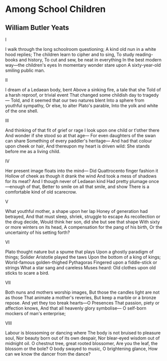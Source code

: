 # Among School Children
## William Butler Yeats
I

I walk through the long schoolroom questioning;
A kind old nun in a white hood replies;
The children learn to cipher and to sing,
To study reading-books and history,
To cut and sew, be neat in everything
In the best modern way—the children's eyes
In momentary wonder stare upon
A sixty-year-old smiling public man.


II

I dream of a Ledaean body, bent
Above a sinking fire, a tale that she
Told of a harsh reproof, or trivial event
That changed some childish day to tragedy—
Told, and it seemed that our two natures blent
Into a sphere from youthful sympathy,
Or else, to alter Plato's parable,
Into the yolk and white of the one shell.


III

And thinking of that fit of grief or rage
I look upon one child or t'other there
And wonder if she stood so at that age—
For even daughters of the swan can share
Something of every paddler's heritage—
And had that colour upon cheek or hair,
And thereupon my heart is driven wild:
She stands before me as a living child.


IV

Her present image floats into the mind—
Did Quattrocento finger fashion it
Hollow of cheek as though it drank the wind
And took a mess of shadows for its meat?
And I though never of Ledaean kind
Had pretty plumage once—enough of that,
Better to smile on all that smile, and show
There is a comfortable kind of old scarecrow.


V

What youthful mother, a shape upon her lap
Honey of generation had betrayed,
And that must sleep, shriek, struggle to escape
As recollection or the drug decide,
Would think her son, did she but see that shape
With sixty or more winters on its head,
A compensation for the pang of his birth,
Or the uncertainty of his setting forth?


VI

Plato thought nature but a spume that plays
Upon a ghostly paradigm of things;
Solider Aristotle played the taws
Upon the bottom of a king of kings;
World-famous golden-thighed Pythagoras
Fingered upon a fiddle-stick or strings
What a star sang and careless Muses heard:
Old clothes upon old sticks to scare a bird.


VII

Both nuns and mothers worship images,
But those the candles light are not as those
That animate a mother's reveries,
But keep a marble or a bronze repose.
And yet they too break hearts—O Presences
That passion, piety or affection knows,
And that all heavenly glory symbolise—
O self-born mockers of man's enterprise;


VIII

Labour is blossoming or dancing where
The body is not bruised to pleasure soul,
Nor beauty born out of its own despair,
Nor blear-eyed wisdom out of midnight oil.
O chestnut tree, great rooted blossomer,
Are you the leaf, the blossom or the bole?
O body swayed to music, O brightening glance,
How can we know the dancer from the dance?